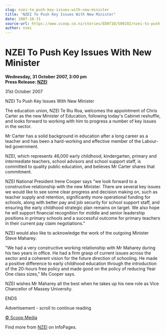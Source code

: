 ```yaml
---
slug: nzei-to-push-key-issues-with-new-minister
title: "NZEI To Push Key Issues With New Minister"
date: 2007-10-31
source-url: https://www.scoop.co.nz/stories/ED0710/S00102/nzei-to-push-key-issues-with-new-minister.htm
author: nzei
---
```

NZEI To Push Key Issues With New Minister
=========================================

**Wednesday, 31 October 2007, 3:00 pm**  
**Press Release: [NZEI](https://info.scoop.co.nz/NZEI)**

31st October 2007

NZEI To Push Key Issues With New Minister

The education union, NZEI Te Riu Roa, welcomes the appointment of Chris Carter as the new Minister of Education, following today's Cabinet reshuffle, and looks forward to working with him to progress a number of key issues in the sector.

Mr Carter has a solid background in education after a long career as a teacher and has been a hard-working and effective member of the Labour-led government.

NZEI, which represents 46,000 early childhood, kindergarten, primary and intermediate teachers, school advisors and school support staff, is committed to quality public education, and believes Mr Carter shares that commitment.

NZEI National President Irene Cooper says \"we look forward to a constructive relationship with the new Minister. There are several key issues we would like to see some clear progress and decision making on, such as teacher supply and retention, significantly more operational funding for schools, along with better pay and job security for school support staff, and ensuring the early childhood strategic plan remains on target. We also hope he will support financial recognition for middle and senior leadership positions in primary schools and a successful outcome for primary teachers in their current pay claim negotiations."

NZEI would also like to acknowledge the work of the outgoing Minister Steve Maharey.

"We had a very constructive working relationship with Mr Maharey during his two years in office. He had a firm grasp of current issues across the sector and a coherent vision for the future direction of schooling. He made a positive difference to early childhood education through the introduction of the 20-hours free policy and made good on the policy of reducing Year One class sizes," Ms Cooper says.

NZEI wishes Mr Maharey all the best when he takes up his new role as Vice Chancellor of Massey University.

ENDS  

Advertisement - scroll to continue reading





[© Scoop Media](http://www.scoop.co.nz/about/terms.html)

Find more from [NZEI](https://info.scoop.co.nz/NZEI) on InfoPages.